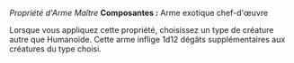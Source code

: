 _Propriété d'Arme Maître_
__Composantes :__ Arme exotique chef-d'œuvre

Lorsque vous appliquez cette propriété, choisissez un type de créature autre que Humanoïde. Cette arme inflige 1d12 dégâts supplémentaires aux créatures du type choisi.